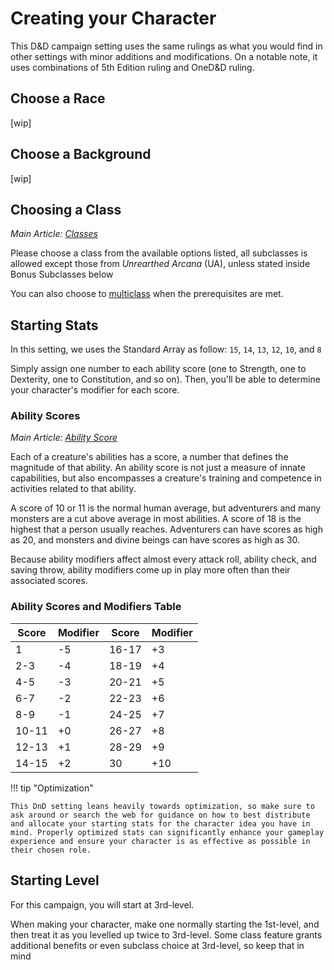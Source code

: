 # Creating your Character
This D&D campaign setting uses the same rulings as what you would find in other settings with minor additions and modifications. On a notable note, it uses combinations of 5th Edition ruling and OneD&D ruling.

## Choose a Race
[wip]

## Choose a Background
[wip]

## Choosing a Class
*Main Article: [Classes](/CM_wiki/gameplay/classes)*

Please choose a class from the available options listed, all subclasses is allowed except those from *Unrearthed Arcana* (UA), unless stated inside Bonus Subclasses below

You can also choose to [multiclass](/CM_wiki/gameplay/multiclassing) when the prerequisites are met.

## Starting Stats
In this setting, we uses the Standard Array as follow: `15`, `14`, `13`, `12`, `10`, and `8`

Simply assign one number to each ability score (one to Strength, one to Dexterity, one to Constitution, and so on). Then, you'll be able to determine your character's modifier for each score.

### Ability Scores
*Main Article: [Ability Score](/CM_wiki/gameplay/playing-the-game/#ability-scores-and-modifiers)*

Each of a creature's abilities has a score, a number that defines the magnitude of that ability. An ability score is not just a measure of innate capabilities, but also encompasses a creature's training and competence in activities related to that ability.

A score of 10 or 11 is the normal human average, but adventurers and many monsters are a cut above average in most abilities. A score of 18 is the highest that a person usually reaches. Adventurers can have scores as high as 20, and monsters and divine beings can have scores as high as 30.

Because ability modifiers affect almost every attack roll, ability check, and saving throw, ability modifiers come up in play more often than their associated scores.

### Ability Scores and Modifiers Table

| **Score** | **Modifier** | **Score** | **Modifier** |
| --- | --- | --- | --- |
| 1 | -5 | 16-17 | +3 |
| 2-3 | -4 | 18-19 | +4 |
| 4-5 | -3 | 20-21 | +5 |
| 6-7 | -2 | 22-23 | +6 |
| 8-9 | -1 | 24-25 | +7 |
| 10-11 | +0 | 26-27 | +8 |
| 12-13 | +1 | 28-29 | +9 |
| 14-15 | +2 | 30 | +10 |

!!! tip "Optimization"

    This DnD setting leans heavily towards optimization, so make sure to ask around or search the web for guidance on how to best distribute and allocate your starting stats for the character idea you have in mind. Properly optimized stats can significantly enhance your gameplay experience and ensure your character is as effective as possible in their chosen role.

## Starting Level
For this campaign, you will start at 3rd-level. 

When making your character, make one normally starting the 1st-level, and then treat it as you levelled up twice to 3rd-level. Some class feature grants additional benefits or even subclass choice at 3rd-level, so keep that in mind